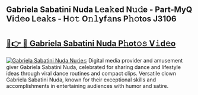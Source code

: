 ## Gabriela Sabatini Nuda L𝚎a𝚔ed N𝚞𝚍e - Part-MyQ Vi𝚍𝚎o L𝚎a𝚔s - H𝚘𝚝 O𝚗𝚕yf𝚊ns P𝚑𝚘tos J3106

# <h2><a href="http://kf6181.oniu.top/?m=Gabriela+Sabatini+Nuda">🔗👉 🔴 Gabriela Sabatini Nuda P𝚑ot𝚘𝚜 V𝚒d𝚎o</a></h2>

[![Gabriela Sabatini Nuda Nu𝚍e𝚜](https://i.imgur.com/0qMVB7G.gif)](http://kf6181.oniu.top/?m=Gabriela+Sabatini+Nuda)
Digital media provider and amusement giver Gabriela Sabatini Nuda, celebrated for sharing dance and lifestyle ideas through viral dance routines and compact clips. Versatile clown Gabriela Sabatini Nuda, known for their exceptional skills and accomplishments in entertaining audiences with humor and satire.  
